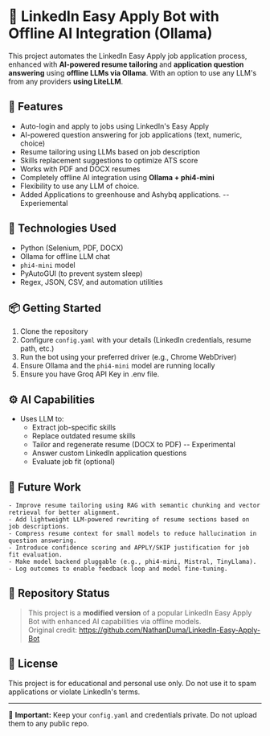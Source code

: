 # 🧠 LinkedIn Easy Apply Bot with Offline AI Integration (Ollama)

This project automates the LinkedIn Easy Apply job application process, enhanced with **AI-powered resume tailoring** and **application question answering** using **offline LLMs via Ollama**. With an option to use any LLM's from any providers **using LiteLLM**.

## 🚀 Features

- Auto-login and apply to jobs using LinkedIn's Easy Apply
- AI-powered question answering for job applications (text, numeric, choice)
- Resume tailoring using LLMs based on job description
- Skills replacement suggestions to optimize ATS score
- Works with PDF and DOCX resumes
- Completely offline AI integration using **Ollama + phi4-mini**
- Flexibility to use any LLM of choice.
- Added Applications to greenhouse and Ashybq applications. -- Experiemental

## 🧩 Technologies Used

- Python (Selenium, PDF, DOCX)
- Ollama for offline LLM chat
- `phi4-mini` model
- PyAutoGUI (to prevent system sleep)
- Regex, JSON, CSV, and automation utilities

## 📦 Getting Started

1. Clone the repository
2. Configure `config.yaml` with your details (LinkedIn credentials, resume path, etc.)
3. Run the bot using your preferred driver (e.g., Chrome WebDriver)
4. Ensure Ollama and the `phi4-mini` model are running locally
5. Ensure you have Groq API Key in .env file.

## ⚙️ AI Capabilities

- Uses LLM to:
  - Extract job-specific skills
  - Replace outdated resume skills
  - Tailor and regenerate resume (DOCX to PDF) -- Experimental
  - Answer custom LinkedIn application questions
  - Evaluate job fit (optional)
 
## 🔮 Future Work
	- Improve resume tailoring using RAG with semantic chunking and vector retrieval for better alignment.
	- Add lightweight LLM-powered rewriting of resume sections based on job descriptions.
	- Compress resume context for small models to reduce hallucination in question answering.
	- Introduce confidence scoring and APPLY/SKIP justification for job fit evaluation.
	- Make model backend pluggable (e.g., phi4-mini, Mistral, TinyLlama).
	- Log outcomes to enable feedback loop and model fine-tuning.

## 📁 Repository Status

> This project is a **modified version** of a popular LinkedIn Easy Apply Bot with enhanced AI capabilities via offline models.  
Original credit: https://github.com/NathanDuma/LinkedIn-Easy-Apply-Bot

## 📜 License

This project is for educational and personal use only. Do not use it to spam applications or violate LinkedIn's terms.

---

🔐 **Important:** Keep your `config.yaml` and credentials private. Do not upload them to any public repo.
